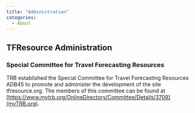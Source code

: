 ```yaml
---
title: "Administration"
categories:
  - About
---
```


<PagesInCategory category="About" />

TFResource Administration
--------------------

### Special Committee for Travel Forecasting Resources

TRB established the Special Committee for Travel Forecasting Resources ADB45 to promote and administer the development of the site tfresource.org. The members of this committee can be found at [https://www.mytrb.org/OnlineDirectory/Committee/Details/3709](myTRB.org).
